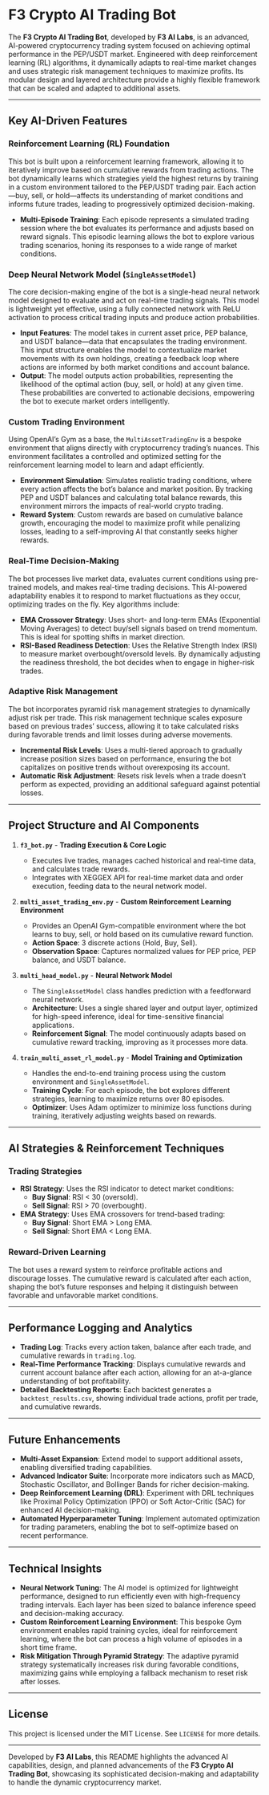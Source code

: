 # F3 Crypto AI Trading Bot

The **F3 Crypto AI Trading Bot**, developed by **F3 AI Labs**, is an advanced, AI-powered cryptocurrency trading system focused on achieving optimal performance in the PEP/USDT market. Engineered with deep reinforcement learning (RL) algorithms, it dynamically adapts to real-time market changes and uses strategic risk management techniques to maximize profits. Its modular design and layered architecture provide a highly flexible framework that can be scaled and adapted to additional assets.

---

## Key AI-Driven Features

### Reinforcement Learning (RL) Foundation

This bot is built upon a reinforcement learning framework, allowing it to iteratively improve based on cumulative rewards from trading actions. The bot dynamically learns which strategies yield the highest returns by training in a custom environment tailored to the PEP/USDT trading pair. Each action—buy, sell, or hold—affects its understanding of market conditions and informs future trades, leading to progressively optimized decision-making.

- **Multi-Episode Training**: Each episode represents a simulated trading session where the bot evaluates its performance and adjusts based on reward signals. This episodic learning allows the bot to explore various trading scenarios, honing its responses to a wide range of market conditions.

### Deep Neural Network Model (`SingleAssetModel`)

The core decision-making engine of the bot is a single-head neural network model designed to evaluate and act on real-time trading signals. This model is lightweight yet effective, using a fully connected network with ReLU activation to process critical trading inputs and produce action probabilities.

- **Input Features**: The model takes in current asset price, PEP balance, and USDT balance—data that encapsulates the trading environment. This input structure enables the model to contextualize market movements with its own holdings, creating a feedback loop where actions are informed by both market conditions and account balance.
- **Output**: The model outputs action probabilities, representing the likelihood of the optimal action (buy, sell, or hold) at any given time. These probabilities are converted to actionable decisions, empowering the bot to execute market orders intelligently.

### Custom Trading Environment

Using OpenAI’s Gym as a base, the `MultiAssetTradingEnv` is a bespoke environment that aligns directly with cryptocurrency trading’s nuances. This environment facilitates a controlled and optimized setting for the reinforcement learning model to learn and adapt efficiently.

- **Environment Simulation**: Simulates realistic trading conditions, where every action affects the bot’s balance and market position. By tracking PEP and USDT balances and calculating total balance rewards, this environment mirrors the impacts of real-world crypto trading.
- **Reward System**: Custom rewards are based on cumulative balance growth, encouraging the model to maximize profit while penalizing losses, leading to a self-improving AI that constantly seeks higher rewards.

### Real-Time Decision-Making

The bot processes live market data, evaluates current conditions using pre-trained models, and makes real-time trading decisions. This AI-powered adaptability enables it to respond to market fluctuations as they occur, optimizing trades on the fly. Key algorithms include:

- **EMA Crossover Strategy**: Uses short- and long-term EMAs (Exponential Moving Averages) to detect buy/sell signals based on trend momentum. This is ideal for spotting shifts in market direction.
- **RSI-Based Readiness Detection**: Uses the Relative Strength Index (RSI) to measure market overbought/oversold levels. By dynamically adjusting the readiness threshold, the bot decides when to engage in higher-risk trades.

### Adaptive Risk Management

The bot incorporates pyramid risk management strategies to dynamically adjust risk per trade. This risk management technique scales exposure based on previous trades’ success, allowing it to take calculated risks during favorable trends and limit losses during adverse movements.

- **Incremental Risk Levels**: Uses a multi-tiered approach to gradually increase position sizes based on performance, ensuring the bot capitalizes on positive trends without overexposing its account.
- **Automatic Risk Adjustment**: Resets risk levels when a trade doesn’t perform as expected, providing an additional safeguard against potential losses.

---

## Project Structure and AI Components

1. **`f3_bot.py`** - **Trading Execution & Core Logic**
   - Executes live trades, manages cached historical and real-time data, and calculates trade rewards.
   - Integrates with XEGGEX API for real-time market data and order execution, feeding data to the neural network model.

2. **`multi_asset_trading_env.py`** - **Custom Reinforcement Learning Environment**
   - Provides an OpenAI Gym-compatible environment where the bot learns to buy, sell, or hold based on its cumulative reward function.
   - **Action Space**: 3 discrete actions (Hold, Buy, Sell).
   - **Observation Space**: Captures normalized values for PEP price, PEP balance, and USDT balance.

3. **`multi_head_model.py`** - **Neural Network Model**
   - The `SingleAssetModel` class handles prediction with a feedforward neural network.
   - **Architecture**: Uses a single shared layer and output layer, optimized for high-speed inference, ideal for time-sensitive financial applications.
   - **Reinforcement Signal**: The model continuously adapts based on cumulative reward tracking, improving as it processes more data.

4. **`train_multi_asset_rl_model.py`** - **Model Training and Optimization**
   - Handles the end-to-end training process using the custom environment and `SingleAssetModel`.
   - **Training Cycle**: For each episode, the bot explores different strategies, learning to maximize returns over 80 episodes.
   - **Optimizer**: Uses Adam optimizer to minimize loss functions during training, iteratively adjusting weights based on rewards.

---

## AI Strategies & Reinforcement Techniques

### Trading Strategies

- **RSI Strategy**: Uses the RSI indicator to detect market conditions:
  - **Buy Signal**: RSI < 30 (oversold).
  - **Sell Signal**: RSI > 70 (overbought).
- **EMA Strategy**: Uses EMA crossovers for trend-based trading:
  - **Buy Signal**: Short EMA > Long EMA.
  - **Sell Signal**: Short EMA < Long EMA.

### Reward-Driven Learning

The bot uses a reward system to reinforce profitable actions and discourage losses. The cumulative reward is calculated after each action, shaping the bot’s future responses and helping it distinguish between favorable and unfavorable market conditions.

---

## Performance Logging and Analytics

- **Trading Log**: Tracks every action taken, balance after each trade, and cumulative rewards in `trading.log`.
- **Real-Time Performance Tracking**: Displays cumulative rewards and current account balance after each action, allowing for an at-a-glance understanding of bot profitability.
- **Detailed Backtesting Reports**: Each backtest generates a `backtest_results.csv`, showing individual trade actions, profit per trade, and cumulative rewards.

---

## Future Enhancements

- **Multi-Asset Expansion**: Extend model to support additional assets, enabling diversified trading capabilities.
- **Advanced Indicator Suite**: Incorporate more indicators such as MACD, Stochastic Oscillator, and Bollinger Bands for richer decision-making.
- **Deep Reinforcement Learning (DRL)**: Experiment with DRL techniques like Proximal Policy Optimization (PPO) or Soft Actor-Critic (SAC) for enhanced AI decision-making.
- **Automated Hyperparameter Tuning**: Implement automated optimization for trading parameters, enabling the bot to self-optimize based on recent performance.

---

## Technical Insights

- **Neural Network Tuning**: The AI model is optimized for lightweight performance, designed to run efficiently even with high-frequency trading intervals. Each layer has been sized to balance inference speed and decision-making accuracy.
- **Custom Reinforcement Learning Environment**: This bespoke Gym environment enables rapid training cycles, ideal for reinforcement learning, where the bot can process a high volume of episodes in a short time frame.
- **Risk Mitigation Through Pyramid Strategy**: The adaptive pyramid strategy systematically increases risk during favorable conditions, maximizing gains while employing a fallback mechanism to reset risk after losses.

---

## License

This project is licensed under the MIT License. See `LICENSE` for more details.

---

Developed by **F3 AI Labs**, this README highlights the advanced AI capabilities, design, and planned advancements of the **F3 Crypto AI Trading Bot**, showcasing its sophisticated decision-making and adaptability to handle the dynamic cryptocurrency market.
